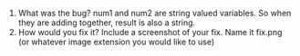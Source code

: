 1. What was the bug?
   num1 and num2 are string valued variables. So when they are adding together, result is also a string. 
2. How would you fix it? Include a screenshot of your fix. Name it fix.png (or whatever image extension you would like to use)


